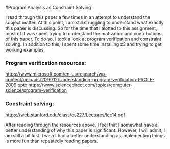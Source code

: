 #Program Analysis as Constraint Solving

I read through this paper a few times in an attempt to understand the subject matter. At this point, I am still struggling to understand what exactly this paper is discussing. So for the time that I alotted to this assignment, most of it was spent trying to understand the motivation and contributions of this paper. To do so, I took a look at program verification and constraint solving. In addition to this, I spent some time installing z3 and trying to get working examples.


### Program verification resources:
https://www.microsoft.com/en-us/research/wp-content/uploads/2016/12/Understanding-program-verification-PROLE-2009.pptx
https://www.sciencedirect.com/topics/computer-science/program-verification

### Constraint solving:
https://web.stanford.edu/class/cs227/Lectures/lec14.pdf

After reading through the resources above, I feel that I somewhat have a better understanding of why this paper is significant. However, I will admit, I am still a bit lost. I wish I had a better understanding as implementing things is more fun than repeatedly reading papers.
